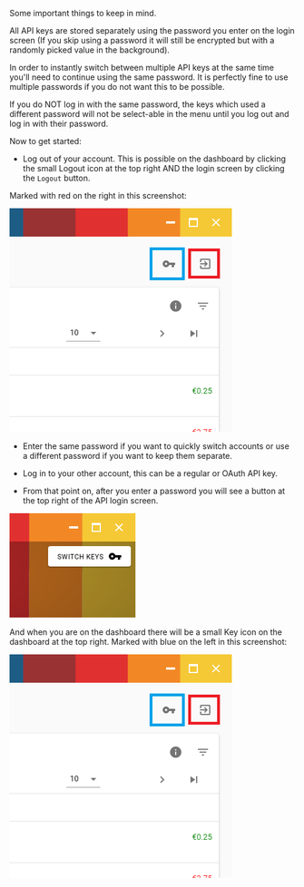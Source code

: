 Some important things to keep in mind.

All API keys are stored separately using the password you enter on the login screen (If you skip using a password it will still be encrypted but with a randomly picked value in the background).

In order to instantly switch between multiple API keys at the same time you'll need to continue using the same password. It is perfectly fine to use multiple passwords if you do not want this to be possible.

If you do NOT log in with the same password, the keys which used a different password will not be select-able in the menu until you log out and log in with their password.

Now to get started:

 - Log out of your account. This is possible on the dashboard by clicking the small Logout icon at the top right AND the login screen by clicking the `Logout` button.

Marked with red on the right in this screenshot:

![dashboard view](../images/multiple-accounts/dashboard-view.png)

 - Enter the same password if you want to quickly switch accounts or use a different password if you want to keep them separate.

 - Log in to your other account, this can be a regular or OAuth API key.

 - From that point on, after you enter a password you will see a button at the top right of the API login screen.
 
![API key login screen](../images/multiple-accounts/switch-keys-image.png)

And when you are on the dashboard there will be a small Key icon on the dashboard at the top right. Marked with blue on the left in this screenshot:

![dashboard view](../images/multiple-accounts/dashboard-view.png)



